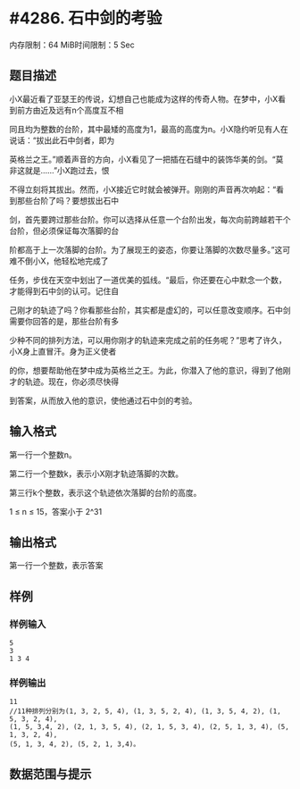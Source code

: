 # #4286. 石中剑的考验

内存限制：64 MiB时间限制：5 Sec

## 题目描述

小X最近看了亚瑟王的传说，幻想自己也能成为这样的传奇人物。在梦中，小X看到前方由近及远有n个高度互不相

同且均为整数的台阶，其中最矮的高度为1，最高的高度为n。小X隐约听见有人在说话：&ldquo;拔出此石中剑者，即为

英格兰之王。&rdquo;顺着声音的方向，小X看见了一把插在石缝中的装饰华美的剑。&ldquo;莫非这就是&hellip;&hellip;&rdquo;小X跑过去，恨

不得立刻将其拔出。然而，小X接近它时就会被弹开。刚刚的声音再次响起：&ldquo;看到那些台阶了吗？要想拔出石中

剑，首先要跨过那些台阶。你可以选择从任意一个台阶出发，每次向前跨越若干个台阶，但必须保证每次落脚的台

阶都高于上一次落脚的台阶。为了展现王的姿态，你要让落脚的次数尽量多。&rdquo;这可难不倒小X，他轻松地完成了

任务，步伐在天空中划出了一道优美的弧线。&ldquo;最后，你还要在心中默念一个数，才能得到石中剑的认可。记住自

己刚才的轨迹了吗？你看那些台阶，其实都是虚幻的，可以任意改变顺序。石中剑需要你回答的是，那些台阶有多

少种不同的排列方法，可以用你刚才的轨迹来完成之前的任务呢？&rdquo;思考了许久，小X身上直冒汗。身为正义使者

的你，想要帮助他在梦中成为英格兰之王。为此，你潜入了他的意识，得到了他刚才的轨迹。现在，你必须尽快得

到答案，从而放入他的意识，使他通过石中剑的考验。

## 输入格式

第一行一个整数n。

第二行一个整数k，表示小X刚才轨迹落脚的次数。

第三行k个整数，表示这个轨迹依次落脚的台阶的高度。

1 &le; n &le; 15，答案小于 2^31

## 输出格式

第一行一个整数，表示答案

## 样例

### 样例输入

    
    5
    3
    1 3 4
    

### 样例输出

    
    11
    //11种排列分别为(1, 3, 2, 5, 4), (1, 3, 5, 2, 4), (1, 3, 5, 4, 2), (1, 5, 3, 2, 4), 
    (1, 5, 3,4, 2), (2, 1, 3, 5, 4), (2, 1, 5, 3, 4), (2, 5, 1, 3, 4), (5, 1, 3, 2, 4),
    (5, 1, 3, 4, 2), (5, 2, 1, 3,4)。
    
    

## 数据范围与提示
